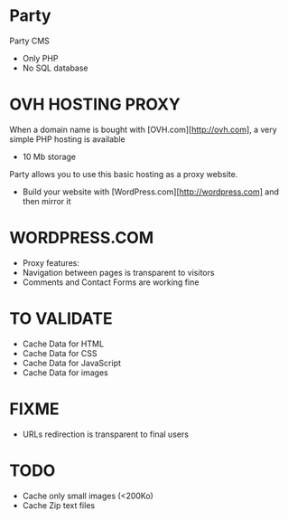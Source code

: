 Party
=====

Party CMS

* Only PHP
* No SQL database

OVH HOSTING PROXY
=====

When a domain name is bought with [OVH.com][http://ovh.com], a very simple PHP hosting is available
* 10 Mb storage

Party allows you to use this basic hosting as a proxy website.

* Build your website with [WordPress.com][http://wordpress.com] and then mirror it

WORDPRESS.COM
=====

* Proxy features:
* Navigation between pages is transparent to visitors
* Comments and Contact Forms are working fine

TO VALIDATE
=====

* Cache Data for HTML
* Cache Data for CSS
* Cache Data for JavaScript
* Cache Data for images

FIXME
=====

* URLs redirection is transparent to final users

TODO
=====

* Cache only small images (<200Ko)
* Cache Zip text files


